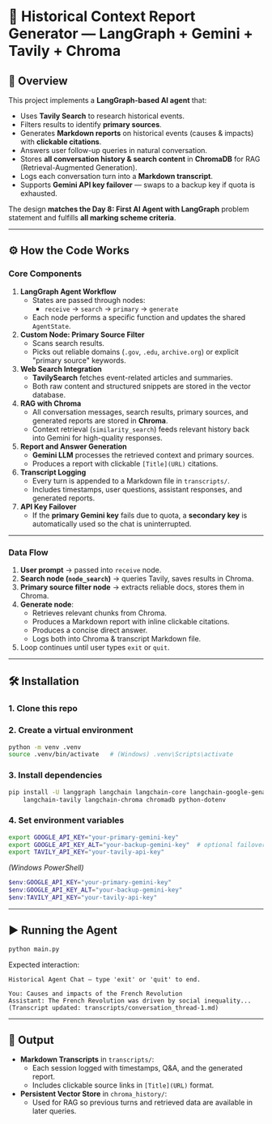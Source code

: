 


# 📜 Historical Context Report Generator — LangGraph + Gemini + Tavily + Chroma

## 📌 Overview

This project implements a **LangGraph-based AI agent** that:

- Uses **Tavily Search** to research historical events.
- Filters results to identify **primary sources**.
- Generates **Markdown reports** on historical events (causes \& impacts) with **clickable citations**.
- Answers user follow-up queries in natural conversation.
- Stores **all conversation history \& search content** in **ChromaDB** for RAG (Retrieval-Augmented Generation).
- Logs each conversation turn into a **Markdown transcript**.
- Supports **Gemini API key failover** — swaps to a backup key if quota is exhausted.

The design **matches the Day 8: First AI Agent with LangGraph** problem statement and fulfills **all marking scheme criteria**.

***

## ⚙️ How the Code Works

### **Core Components**

1. **LangGraph Agent Workflow**
    - States are passed through nodes:
        - `receive` → `search` → `primary` → `generate`
    - Each node performs a specific function and updates the shared `AgentState`.
2. **Custom Node: Primary Source Filter**
    - Scans search results.
    - Picks out reliable domains (`.gov`, `.edu`, `archive.org`) or explicit "primary source" keywords.
3. **Web Search Integration**
    - **TavilySearch** fetches event-related articles and summaries.
    - Both raw content and structured snippets are stored in the vector database.
4. **RAG with Chroma**
    - All conversation messages, search results, primary sources, and generated reports are stored in **Chroma**.
    - Context retrieval (`similarity_search`) feeds relevant history back into Gemini for high-quality responses.
5. **Report and Answer Generation**
    - **Gemini LLM** processes the retrieved context and primary sources.
    - Produces a report with clickable `[Title](URL)` citations.
6. **Transcript Logging**
    - Every turn is appended to a Markdown file in `transcripts/`.
    - Includes timestamps, user questions, assistant responses, and generated reports.
7. **API Key Failover**
    - If the **primary Gemini key** fails due to quota, a **secondary key** is automatically used so the chat is uninterrupted.

***

### **Data Flow**

1. **User prompt** → passed into `receive` node.
2. **Search node (`node_search`)** → queries Tavily, saves results in Chroma.
3. **Primary source filter node** → extracts reliable docs, stores them in Chroma.
4. **Generate node**:
    - Retrieves relevant chunks from Chroma.
    - Produces a Markdown report with inline clickable citations.
    - Produces a concise direct answer.
    - Logs both into Chroma \& transcript Markdown file.
5. Loop continues until user types `exit` or `quit`.

***

## 🛠 Installation

### **1. Clone this repo**


### **2. Create a virtual environment**

```bash
python -m venv .venv
source .venv/bin/activate   # (Windows) .venv\Scripts\activate
```


### **3. Install dependencies**

```bash
pip install -U langgraph langchain langchain-core langchain-google-genai \
    langchain-tavily langchain-chroma chromadb python-dotenv
```


### **4. Set environment variables**

```bash
export GOOGLE_API_KEY="your-primary-gemini-key"
export GOOGLE_API_KEY_ALT="your-backup-gemini-key"  # optional failover
export TAVILY_API_KEY="your-tavily-api-key"
```

*(Windows PowerShell)*

```powershell
$env:GOOGLE_API_KEY="your-primary-gemini-key"
$env:GOOGLE_API_KEY_ALT="your-backup-gemini-key"
$env:TAVILY_API_KEY="your-tavily-api-key"
```


***

## ▶️ Running the Agent

```bash
python main.py
```

Expected interaction:

```
Historical Agent Chat — type 'exit' or 'quit' to end.

You: Causes and impacts of the French Revolution
Assistant: The French Revolution was driven by social inequality...
(Transcript updated: transcripts/conversation_thread-1.md)
```


***

## 📂 Output

- **Markdown Transcripts** in `transcripts/`:
    - Each session logged with timestamps, Q\&A, and the generated report.
    - Includes clickable source links in `[Title](URL)` format.
- **Persistent Vector Store** in `chroma_history/`:
    - Used for RAG so previous turns and retrieved data are available in later queries.

